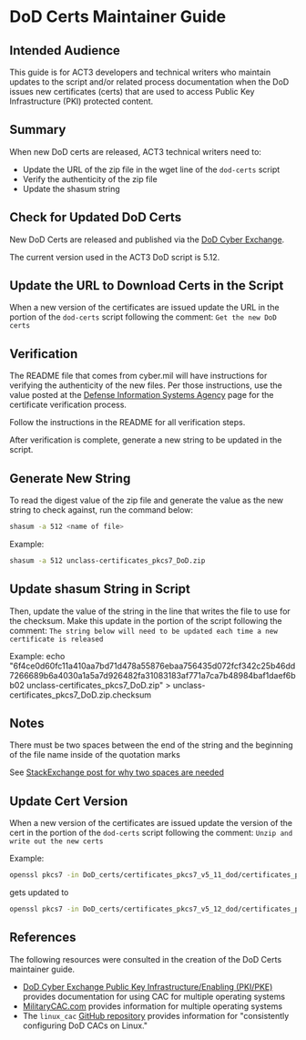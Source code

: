 # DoD Certs Maintainer Guide

## Intended Audience

This guide is for ACT3 developers and technical writers who maintain updates to the script and/or related process documentation when the DoD issues new certificates (certs) that are used to access Public Key Infrastructure (PKI) protected content.

## Summary

When new DoD certs are released, ACT3 technical writers need to:

- Update the URL of the zip file in the wget line of the `dod-certs` script
- Verify the authenticity of the zip file
- Update the shasum string

## Check for Updated DoD Certs

New DoD Certs are released and published via the [DoD Cyber Exchange](https://public.cyber.mil/pki-pke/).

The current version used in the ACT3 DoD script is 5.12.

## Update the URL to Download Certs in the Script

When a new version of the certificates are issued update the URL in the portion of the `dod-certs` script following the comment: `Get the new DoD certs`

## Verification

The README file that comes from cyber.mil will have instructions for verifying the authenticity of the new files. Per those instructions, use the value posted at the [Defense Information Systems Agency](https://crl.disa.mil) page for the certificate verification process.

Follow the instructions in the README for all verification steps.

After verification is complete, generate a new string to be updated in the script.

## Generate New String

To read the digest value of the zip file and generate the value as the new string to check against, run the command below:

```sh
shasum -a 512 <name of file>
```

Example:

```sh
shasum -a 512 unclass-certificates_pkcs7_DoD.zip
```

## Update shasum String in Script

Then, update the value of the string in the line that writes the file to use for the checksum. Make this update in the portion of the script following the comment: `The string below will need to be updated each time a new certificate is released`

Example:
echo "6f4ce0d60fc11a410aa7bd71d478a55876ebaa756435d072fcf342c25b46dd7266689b6a4030a1a5a7d926482fa31083183af771a7ca7b48984baf1daef6bb02  unclass-certificates_pkcs7_DoD.zip" > unclass-certificates_pkcs7_DoD.zip.checksum

## Notes

There must be two spaces between the end of the string and the beginning of the file name inside of the quotation marks

See [StackExchange post for why two spaces are needed](https://unix.stackexchange.com/questions/139891/why-does-verifying-sha256-checksum-with-sha256sum-fail-on-debian-and-work-on-u)

## Update Cert Version

When a new version of the certificates are issued update the version of the cert in the portion of the `dod-certs` script following the comment: `Unzip and write out the new certs`

Example:

```sh
openssl pkcs7 -in DoD_certs/certificates_pkcs7_v5_11_dod/certificates_pkcs7_v5_11_dod_pem.p7b -print_certs -out DoD_CAs.crt
```

gets updated to

```sh
openssl pkcs7 -in DoD_certs/certificates_pkcs7_v5_12_dod/certificates_pkcs7_v5_12_dod_pem.p7b -print_certs -out DoD_CAs.crt
```

## References

The following resources were consulted in the creation of the DoD Certs maintainer guide.

- [DoD Cyber Exchange Public Key Infrastructure/Enabling (PKI/PKE)](https://public.cyber.mil/pki-pke/end-users/getting-started/#toggle-id-3-closed) provides documentation for using CAC for multiple operating systems
- [MilitaryCAC.com](https://militarycac.com/) provides information for multiple operating systems
- The `linux_cac` [GitHub repository](https://github.com/jdjaxon/linux_cac) provides information for "consistently configuring DoD CACs on Linux."
